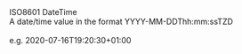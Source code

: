 <div class="dropdown">
    <span class="type-name">ISO8601 DateTime</span>
    <div class="type-description">A date/time value in the format YYYY-MM-DDThh:mm:ssTZD <br/><br/>e.g. 2020-07-16T19:20:30+01:00</div>
</div>